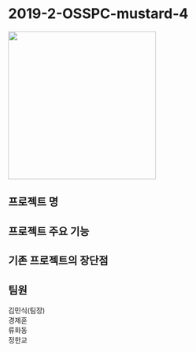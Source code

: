 <h1>2019-2-OSSPC-mustard-4</h1>


<img width=300 src="https://user-images.githubusercontent.com/43781484/66769955-64f7c800-eef1-11e9-8003-1c7ccd7e50f6.jpg">

<h2>프로젝트 명</h2>

<h2>프로젝트 주요 기능</h2>

<h2>기존 프로젝트의 장단점</h2>


<h2>팀원</h2>
김민식(팀장)<br>
경제훈<br>
류화동<br> 
정한교<br> 
